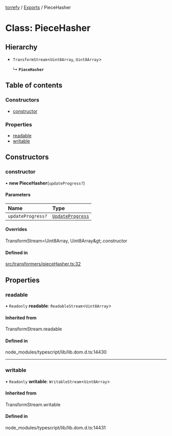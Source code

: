 [torrefy](../README.md) / [Exports](../modules.md) / PieceHasher

# Class: PieceHasher

## Hierarchy

- `TransformStream`<`Uint8Array`, `Uint8Array`\>

  ↳ **`PieceHasher`**

## Table of contents

### Constructors

- [constructor](PieceHasher.md#constructor)

### Properties

- [readable](PieceHasher.md#readable)
- [writable](PieceHasher.md#writable)

## Constructors

### constructor

• **new PieceHasher**(`updateProgress?`)

#### Parameters

| Name | Type |
| :------ | :------ |
| `updateProgress?` | [`UpdateProgress`](../modules.md#updateprogress) |

#### Overrides

TransformStream&lt;Uint8Array, Uint8Array\&gt;.constructor

#### Defined in

[src/transformers/pieceHasher.ts:32](https://github.com/Sec-ant/bepjs/blob/5d0ef68/src/transformers/pieceHasher.ts#L32)

## Properties

### readable

• `Readonly` **readable**: `ReadableStream`<`Uint8Array`\>

#### Inherited from

TransformStream.readable

#### Defined in

node_modules/typescript/lib/lib.dom.d.ts:14430

___

### writable

• `Readonly` **writable**: `WritableStream`<`Uint8Array`\>

#### Inherited from

TransformStream.writable

#### Defined in

node_modules/typescript/lib/lib.dom.d.ts:14431
